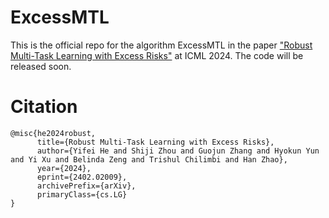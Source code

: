 # ExcessMTL

This is the official repo for the algorithm ExcessMTL in the paper ["Robust Multi-Task Learning with Excess Risks"](https://arxiv.org/abs/2402.02009) at ICML 2024. The code will be released soon.

# Citation
```
@misc{he2024robust,
      title={Robust Multi-Task Learning with Excess Risks}, 
      author={Yifei He and Shiji Zhou and Guojun Zhang and Hyokun Yun and Yi Xu and Belinda Zeng and Trishul Chilimbi and Han Zhao},
      year={2024},
      eprint={2402.02009},
      archivePrefix={arXiv},
      primaryClass={cs.LG}
}
```
